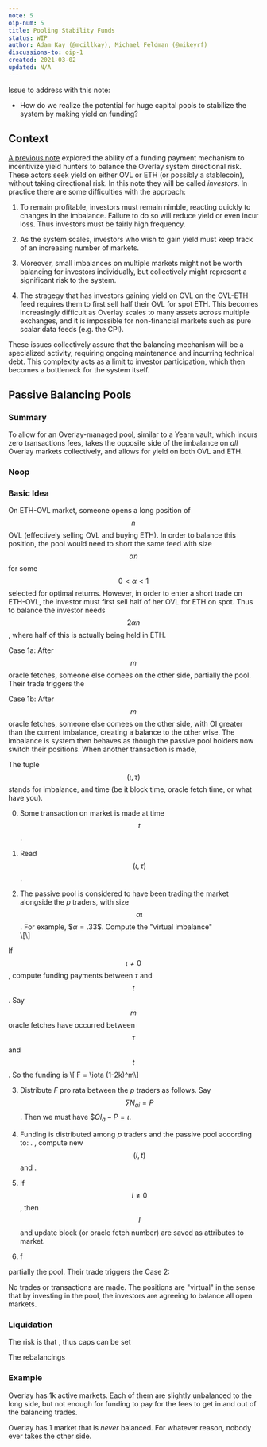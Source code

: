 ```yaml
---
note: 5 
oip-num: 5
title: Pooling Stability Funds 
status: WIP
author: Adam Kay (@mcillkay), Michael Feldman (@mikeyrf) 
discussions-to: oip-1
created: 2021-03-02
updated: N/A
---
```


Issue to address with this note:

- How do we realize the potential for huge capital pools to stabilize the system by making yield on funding?


## Context

[A previous note](note-1) explored the ability of a funding payment mechanism to incentivize yield hunters to balance the Overlay system directional risk. These actors seek yield on either OVL or ETH (or possibly a stablecoin), without taking directional risk. In this note they will be called *investors*. In practice there are some difficulties with the approach:


1. To remain profitable, investors must remain nimble, reacting quickly to changes in the imbalance. Failure to do so will reduce yield or even incur loss. Thus investors must be fairly high frequency. 

2. As the system scales, investors who wish to gain yield must keep track of an increasing number of markets. 

3. Moreover, small imbalances on multiple markets might not be worth balancing for investors individually, but collectively might represent a significant risk to the system.   
 
4. The stragegy that has investors gaining yield on OVL on the OVL-ETH feed requires them to first sell half their OVL for spot ETH. This becomes increasingly difficult as Overlay scales to many assets across multiple exchanges, and  it is impossible for non-financial markets such as pure scalar data feeds (e.g. the CPI). 

These issues collectively assure that the balancing mechanism will be a specialized activity, requiring ongoing maintenance and incurring technical debt. This complexity acts as a limit to investor participation, which then becomes a bottleneck for the system itself.  


## Passive Balancing Pools 

### Summary

To allow for an Overlay-managed pool, similar to a Yearn vault, which incurs zero transactions fees, takes the opposite side of the imbalance on *all* Overlay markets collectively, and allows for yield on both OVL and ETH. 

### Noop 


### Basic Idea

On ETH-OVL market, someone opens a long position of $$n$$ OVL (effectively selling OVL and buying ETH). In order to balance this position, the pool would need to short the same feed with size $$\alpha n$$ for some $$0 < \alpha < 1$$ selected for optimal returns. However, in order to enter a short trade on ETH-OVL, the investor must first sell half of her OVL for ETH on spot. Thus to balance the investor needs $$2 \alpha n$$, where half of this is actually being held in ETH. 

Case 1a: After $$m$$ oracle fetches, someone else comees on the other side, partially the pool. Their trade triggers the 

Case 1b: After $$m$$ oracle fetches, someone else comees on the other side, with OI greater than the current imbalance, creating a balance to the other wise. The imbalance is system then behaves as though the passive pool holders now switch their positions. When another transaction is made, 

The tuple $$(\iota , \tau)$$ stands for imbalance, and time (be it block time, oracle fetch time, or what have you).

0. Some transaction on market is made at time $$t$$.  

1. Read $$(\iota, \tau)$$. 

2. The passive pool is considered to have been trading the market alongside the $p$ traders, with size $$\alpha \iota$$. For example, $$\alpha = .33\$$. Compute the "virtual imbalance"  
\\[\\]

If $$\iota \neq 0$$, compute funding payments between $\tau$ and $$t$$. Say $$m$$ oracle fetches have occurred between $$\tau$$ and $$t$$. So the funding is
\\[ F = \iota (1-2k)^m\\]

3. Distribute $F$ pro rata between the $p$ traders as follows. Say $$\sum N_{ai} = P$$. Then we must have $$OI_{\hat{a}} - P = \iota$. 


4. Funding is distributed among $p$ traders and the passive pool according to: 
. , compute new $$(I, t)$$ and .   

1. If $$ I  \neq 0$$, then $$I$$ and update block (or oracle fetch number) are saved as attributes to market. 

2. f




partially the pool. Their trade triggers the 
Case 2: 

No trades or transactions are made. The positions are "virtual" in the sense that by investing in the pool, the investors are agreeing to balance all open markets. 

### Liquidation

The risk is that , thus caps can be set  

The rebalancings 

### Example

Overlay has 1k active markets. Each of them are slightly unbalanced to the long side, but not enough for funding to pay for the fees to get in and out of the balancing trades.  

Overlay has 1 market that is *never* balanced. For whatever reason, nobody ever takes the other side.
